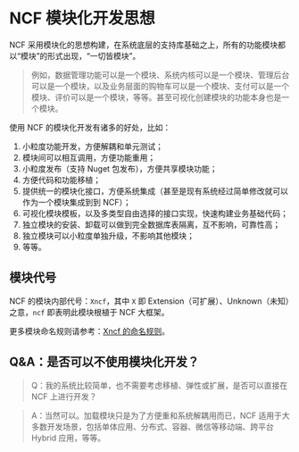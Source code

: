 # NCF 模块化开发思想

NCF 采用模块化的思想构建，在系统底层的支持库基础之上，所有的功能模块都以“模块”的形式出现，“一切皆模块”。

> 例如，数据管理功能可以是一个模块、系统内核可以是一个模块、管理后台可以是一个模块，以及业务层面的购物车可以是一个模块、支付可以是一个模块、评价可以是一个模块，等等。甚至可视化创建模块的功能本身也是一个模块。

使用 NCF 的模块化开发有诸多的好处，比如：

1. 小粒度功能开发，方便解耦和单元测试；
1. 模块间可以相互调用，方便功能重用；
1. 小粒度发布（支持 Nuget 包发布），方便共享模块功能；
1. 方便代码和功能移植；
1. 提供统一的模块化接口，方便系统集成（甚至是现有系统经过简单修改就可以作为一个模块集成到到 NCF）；
1. 可视化模块模板，以及多类型自由选择的接口实现，快速构建业务基础代码；
1. 独立模块的安装、卸载可以做到完全数据库表隔离，互不影响，可靠性高；
1. 独立模块可以小粒度单独升级，不影响其他模块；
1. 等等。

## 模块代号

NCF 的模块内部代号：`Xncf`，其中 `X` 即 Extension（可扩展）、Unknown（未知）之意，`ncf` 即表明此模块根植于 NCF 大框架。

更多模块命名规则请参考：[Xncf 的命名规则](/start/xncf-develop/about-xncf.html#xncf-的命名规则)。

## Q&A：是否可以不使用模块化开发？

> Q：我的系统比较简单，也不需要考虑移植、弹性或扩展，是否可以直接在 NCF 上进行开发？

> A：当然可以。加载模块只是为了方便重和系统解耦用而已，NCF 适用于大多数开发场景，包括单体应用、分布式、容器、微信等移动端、跨平台 Hybrid 应用，等等。
